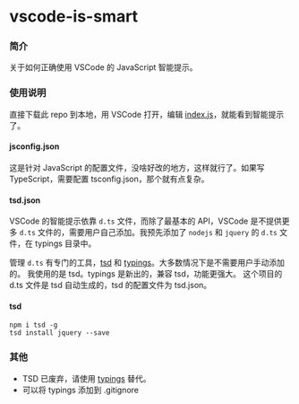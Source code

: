 vscode-is-smart
===============

### 简介
关于如何正确使用 VSCode 的 JavaScript 智能提示。

### 使用说明
直接下载此 repo 到本地，用 VSCode 打开，编辑 [index.js](https://github.com/meowtec/vscode-is-smarter/blob/master/index.js)，就能看到智能提示了。

#### jsconfig.json
这是针对 JavaScript 的配置文件，没啥好改的地方，这样就行了。如果写 TypeScript，需要配置 tsconfig.json，那个就有点复杂。

#### tsd.json
VSCode 的智能提示依靠 `d.ts` 文件，而除了最基本的 API，VSCode 是不提供更多 `d.ts` 文件的，需要用户自己添加。我预先添加了 `nodejs` 和 `jquery` 的 `d.ts` 文件，在 typings 目录中。

管理 `d.ts` 有专门的工具，[tsd](http://definitelytyped.org/tsd/) 和 [typings](https://github.com/typings/typings)。大多数情况下是不需要用户手动添加的。
我使用的是 tsd。typings 是新出的，兼容 tsd，功能更强大。
这个项目的 d.ts 文件是 tsd 自动生成的，tsd 的配置文件为 tsd.json。

#### tsd
```
npm i tsd -g
tsd install jquery --save
```

### 其他
 - TSD 已废弃，请使用 [typings](https://github.com/typings/typings) 替代。
 - 可以将 typings 添加到 .gitignore
